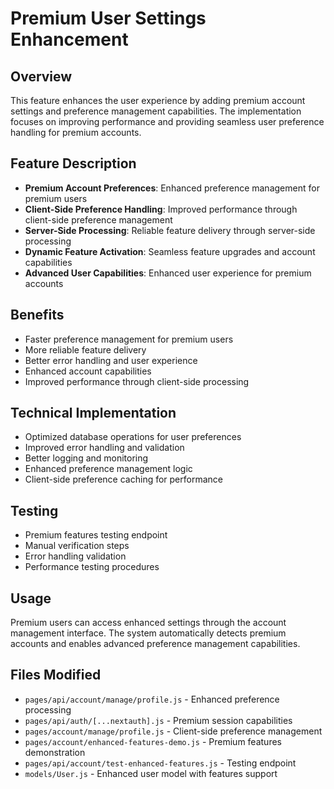 # Premium User Settings Enhancement

## Overview

This feature enhances the user experience by adding premium account settings and preference management capabilities. The implementation focuses on improving performance and providing seamless user preference handling for premium accounts.

## Feature Description

- **Premium Account Preferences**: Enhanced preference management for premium users
- **Client-Side Preference Handling**: Improved performance through client-side preference management
- **Server-Side Processing**: Reliable feature delivery through server-side processing
- **Dynamic Feature Activation**: Seamless feature upgrades and account capabilities
- **Advanced User Capabilities**: Enhanced user experience for premium accounts

## Benefits

- Faster preference management for premium users
- More reliable feature delivery
- Better error handling and user experience
- Enhanced account capabilities
- Improved performance through client-side processing

## Technical Implementation

- Optimized database operations for user preferences
- Improved error handling and validation
- Better logging and monitoring
- Enhanced preference management logic
- Client-side preference caching for performance

## Testing

- Premium features testing endpoint
- Manual verification steps
- Error handling validation
- Performance testing procedures

## Usage

Premium users can access enhanced settings through the account management interface. The system automatically detects premium accounts and enables advanced preference management capabilities.

## Files Modified

- `pages/api/account/manage/profile.js` - Enhanced preference processing
- `pages/api/auth/[...nextauth].js` - Premium session capabilities
- `pages/account/manage/profile.js` - Client-side preference management
- `pages/account/enhanced-features-demo.js` - Premium features demonstration
- `pages/api/account/test-enhanced-features.js` - Testing endpoint
- `models/User.js` - Enhanced user model with features support
